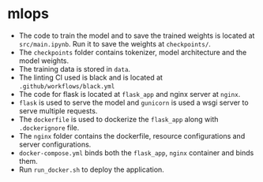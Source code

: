 # mlops

- The code to train the model and to save the trained weights is located at `src/main.ipynb`. Run it to save the weights at `checkpoints/`. 
- The `checkpoints` folder contains tokenizer, model architecture and the model weights.
- The training data is stored in `data`.
- The linting CI used is black and is located at `.github/workflows/black.yml`
- The code for flask is located at `flask_app` and nginx server at `nginx`.
- `flask` is used to serve the model and `gunicorn` is used a wsgi server to serve multiple requests.
- The `dockerfile` is used to dockerize the `flask_app` along with `.dockerignore` file.
- The `nginx` folder contains the dockerfile, resource configurations and server configurations.
- `docker-compose.yml` binds both the `flask_app`, `nginx` container and binds them.
- Run `run_docker.sh` to deploy the application.
